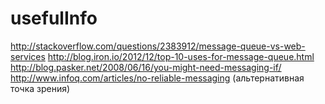 # usefulInfo

http://stackoverflow.com/questions/2383912/message-queue-vs-web-services
http://blog.iron.io/2012/12/top-10-uses-for-message-queue.html
http://blog.pasker.net/2008/06/16/you-might-need-messaging-if/
http://www.infoq.com/articles/no-reliable-messaging (альтернативная точка зрения)
